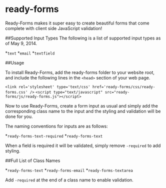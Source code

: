 ready-forms
===========

Ready-Forms makes it super easy to create beautiful forms that come complete with client side JavaScript validation!

##Supported Input Types
The following is a list of supported input types as of May 9, 2014.

*`text`
*`email`
*`textfield`

##Usage

To install Ready-Forms, add the ready-forms folder to your website root, and include the following lines in the `<head>` section of your web page.

`<link rel='stylesheet' type='text/css' href='ready-forms/css/ready-forms.css' />`
`<script type="text/javascript" src="ready-forms/js/ready-forms.js"></script>`

Now to use Ready-Forms, create a form input as usual and simply add the corresponding class name to the input and the styling and validation will be done for you.

The naming conventions for inputs are as follows:

*`ready-forms-text-required`
*`ready-forms-text`

When a field is required it will be validated, simply remove `-required` to add styling.

##Full List of Class Names

*`ready-forms-text`
*`ready-forms-email`
*`ready-forms-textarea`

Add `-required` at the end of a class name to enable validation. 
